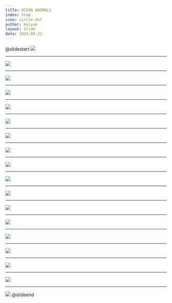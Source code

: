 ```yaml
---
title: OCEAN ANIMALS
index: true
icon: circle-dot
author: Haiyue
layout: Slide
date: 2024-09-23
---
```

 
@slidestart
![](https://raw.githubusercontent.com/yclord/reading/refs/heads/master/english/Level-M/OCEAN%20ANIMALS/001.webp)

---

![](https://raw.githubusercontent.com/yclord/reading/refs/heads/master/english/Level-M/OCEAN%20ANIMALS/002.webp)

---

![](https://raw.githubusercontent.com/yclord/reading/refs/heads/master/english/Level-M/OCEAN%20ANIMALS/003.webp)

---

![](https://raw.githubusercontent.com/yclord/reading/refs/heads/master/english/Level-M/OCEAN%20ANIMALS/004.webp)

---

![](https://raw.githubusercontent.com/yclord/reading/refs/heads/master/english/Level-M/OCEAN%20ANIMALS/005.webp)

---

![](https://raw.githubusercontent.com/yclord/reading/refs/heads/master/english/Level-M/OCEAN%20ANIMALS/006.webp)

---

![](https://raw.githubusercontent.com/yclord/reading/refs/heads/master/english/Level-M/OCEAN%20ANIMALS/007.webp)

---

![](https://raw.githubusercontent.com/yclord/reading/refs/heads/master/english/Level-M/OCEAN%20ANIMALS/008.webp)

---

![](https://raw.githubusercontent.com/yclord/reading/refs/heads/master/english/Level-M/OCEAN%20ANIMALS/009.webp)

---

![](https://raw.githubusercontent.com/yclord/reading/refs/heads/master/english/Level-M/OCEAN%20ANIMALS/010.webp)

---

![](https://raw.githubusercontent.com/yclord/reading/refs/heads/master/english/Level-M/OCEAN%20ANIMALS/011.webp)

---

![](https://raw.githubusercontent.com/yclord/reading/refs/heads/master/english/Level-M/OCEAN%20ANIMALS/012.webp)

---

![](https://raw.githubusercontent.com/yclord/reading/refs/heads/master/english/Level-M/OCEAN%20ANIMALS/013.webp)

---

![](https://raw.githubusercontent.com/yclord/reading/refs/heads/master/english/Level-M/OCEAN%20ANIMALS/014.webp)

---

![](https://raw.githubusercontent.com/yclord/reading/refs/heads/master/english/Level-M/OCEAN%20ANIMALS/015.webp)

---

![](https://raw.githubusercontent.com/yclord/reading/refs/heads/master/english/Level-M/OCEAN%20ANIMALS/016.webp)

---

![](https://raw.githubusercontent.com/yclord/reading/refs/heads/master/english/Level-M/OCEAN%20ANIMALS/017.webp)

---

![](https://raw.githubusercontent.com/yclord/reading/refs/heads/master/english/Level-M/OCEAN%20ANIMALS/018.webp)
@slideend
